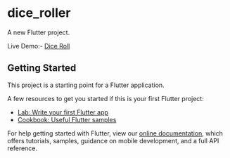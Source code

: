 # dice_roller

A new Flutter project.

Live Demo:- [Dice Roll](https://drive.google.com/file/d/1gXSbRDwWPD7hElskaDSpuNl6P0cUlfAo/view?usp=sharing)

## Getting Started

This project is a starting point for a Flutter application.

A few resources to get you started if this is your first Flutter project:

- [Lab: Write your first Flutter app](https://flutter.dev/docs/get-started/codelab)
- [Cookbook: Useful Flutter samples](https://flutter.dev/docs/cookbook)

For help getting started with Flutter, view our
[online documentation](https://flutter.dev/docs), which offers tutorials,
samples, guidance on mobile development, and a full API reference.
